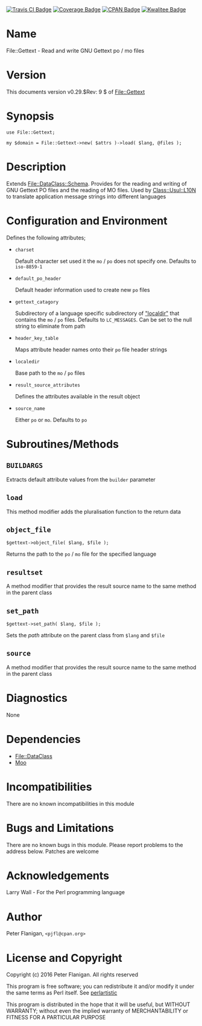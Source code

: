 <div>
    <a href="https://travis-ci.org/pjfl/p5-file-gettext"><img src="https://travis-ci.org/pjfl/p5-file-gettext.svg?branch=master" alt="Travis CI Badge"></a>
    <a href="https://roxsoft.co.uk/coverage/report/file-gettext/latest"><img src="https://roxsoft.co.uk/coverage/badge/file-gettext/latest" alt="Coverage Badge"></a>
    <a href="http://badge.fury.io/pl/File-Gettext"><img src="https://badge.fury.io/pl/File-Gettext.svg" alt="CPAN Badge"></a>
    <a href="http://cpants.cpanauthors.org/dist/File-Gettext"><img src="http://cpants.cpanauthors.org/dist/File-Gettext.png" alt="Kwalitee Badge"></a>
</div>

# Name

File::Gettext - Read and write GNU Gettext po / mo files

# Version

This documents version v0.29.$Rev: 9 $ of [File::Gettext](https://metacpan.org/pod/File::Gettext)

# Synopsis

    use File::Gettext;

    my $domain = File::Gettext->new( $attrs )->load( $lang, @files );

# Description

Extends [File::DataClass::Schema](https://metacpan.org/pod/File::DataClass::Schema). Provides for the reading and
writing of GNU Gettext PO files and the reading of MO files. Used by
[Class::Usul::L10N](https://metacpan.org/pod/Class::Usul::L10N) to translate application message strings into different
languages

# Configuration and Environment

Defines the following attributes;

- `charset`

    Default character set used it the `mo` / `po` does not specify one. Defaults
    to `iso-8859-1`

- `default_po_header`

    Default header information used to create new `po` files

- `gettext_catagory`

    Subdirectory of a language specific subdirectory of ["localdir"](#localdir) that contains
    the `mo` / `po` files. Defaults to `LC_MESSAGES`. Can be set to the null
    string to eliminate from path

- `header_key_table`

    Maps attribute header names onto their `po` file header strings

- `localedir`

    Base path to the `mo` / `po` files

- `result_source_attributes`

    Defines the attributes available in the result object

- `source_name`

    Either `po` or `mo`. Defaults to `po`

# Subroutines/Methods

## `BUILDARGS`

Extracts default attribute values from the `builder` parameter

## `load`

This method modifier adds the pluralisation function to the return data

## `object_file`

    $gettext->object_file( $lang, $file );

Returns the path to the `po` / `mo` file for the specified language

## `resultset`

A method modifier that provides the result source name to the same method
in the parent class

## `set_path`

    $gettext->set_path( $lang, $file );

Sets the _path_ attribute on the parent class from `$lang` and `$file`

## `source`

A method modifier that provides the result source name to the same method
in the parent class

# Diagnostics

None

# Dependencies

- [File::DataClass](https://metacpan.org/pod/File::DataClass)
- [Moo](https://metacpan.org/pod/Moo)

# Incompatibilities

There are no known incompatibilities in this module

# Bugs and Limitations

There are no known bugs in this module.
Please report problems to the address below.
Patches are welcome

# Acknowledgements

Larry Wall - For the Perl programming language

# Author

Peter Flanigan, `<pjfl@cpan.org>`

# License and Copyright

Copyright (c) 2016 Peter Flanigan. All rights reserved

This program is free software; you can redistribute it and/or modify it
under the same terms as Perl itself. See [perlartistic](https://metacpan.org/pod/perlartistic)

This program is distributed in the hope that it will be useful,
but WITHOUT WARRANTY; without even the implied warranty of
MERCHANTABILITY or FITNESS FOR A PARTICULAR PURPOSE
